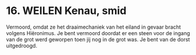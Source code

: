 # 16. WEILEN Kenau, smid

Vermoord, omdat ze het draaimechaniek van het eiland in gevaar bracht volgens Hiëronimus. Je bent vermoord doordat er een steen voor de ingang van de grot werd geworpen toen jij nog in de grot was. Je bent van de dorst uitgedroogd.
